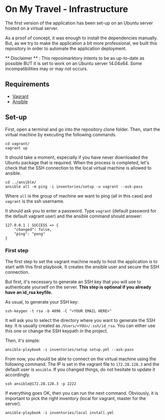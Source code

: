 # On My Travel - Infrastructure

The first version of the application has been set-up on an Ubuntu server hosted on a virtual server.

As a proof of concept, it was enough to install the dependencies manually. But, as we try to make the application a bit more professional, we built this repository in order to automate the application deployment.

** Disclaimer ** : This reposimarktory intents to be as up-to-date as possible BUT it is set to work on an Ubuntu server 14.04x64. Some incompatibilities may or may not occurs.

## Requirements
* [Vagrant](https://www.vagrantup.com/)
* [Ansible](http://docs.ansible.com/ansible/intro_installation.html)

## Set-up

First, open a terminal and go into the repository clone folder.
Then, start the virtual machine by executing the following commands.

    cd vagrant/
    vagrant up

It should take a moment, especially if you have never downloaded the Ubuntu package that is required.
When the process is completed, let's check that the SSH connection to the local virtual machine is allowed to ansible.

    cd ../ansible/
    ansible all -m ping -i inventories/setup -u vagrant --ask-pass

Where `all` is the group of machine we want to ping (all in this case) and `vagrant` is the ssh username.

It should ask you to enter a password. Type `vagrant` (default password for the default vagrant user) and the ansible command should answer:

    127.0.0.1 | SUCCESS => {
        "changed": false,
        "ping": "pong"
    }

### First step

The first step to set the vagrant machine ready to host the application is to start with this first playbook. It creates the ansible user and secure the SSH connection.

But first, it's necessary to generate an SSH key that you will use to authenticate yourself on the server. **This step is optional if you already have an id_rsa keyfile.**

As usual, to generate your SSH key:

    ssh-keygen -t rsa -b 4096 -C "<YOUR EMAIL HERE>"

It will ask you to select the directory where you want to generate the SSH key. It is usually created as `/Users/<YOU>/.ssh/id_rsa`. You can either use this one or change the SSH keypath in the project.

Then, it's simple:

    ansible-playbook -i inventories/setup setup.yml --ask-pass

From now, you should be able to connect on the virtual machine using the following command. The IP is set in the vagrant file to `172.28.128.3` and the default user is `ansible`. If you changed things, do not hesitate to update it accordingly.

    ssh ansible@172.28.128.3 -p 2222

If everything goes OK, then you can run the next command. Obviously, it is important to pick the right inventory (local for vagrant, master for the server).

    ansible-playbook -i inventories/local install.yml
